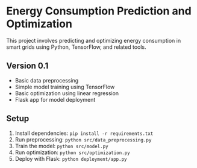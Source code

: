 # Energy Consumption Prediction and Optimization

This project involves predicting and optimizing energy consumption in smart grids using Python, TensorFlow, and related tools.

## Version 0.1

- Basic data preprocessing
- Simple model training using TensorFlow
- Basic optimization using linear regression
- Flask app for model deployment

## Setup

1. Install dependencies: `pip install -r requirements.txt`
2. Run preprocessing: `python src/data_preprocessing.py`
3. Train the model: `python src/model.py`
4. Run optimization: `python src/optimization.py`
5. Deploy with Flask: `python deployment/app.py`
